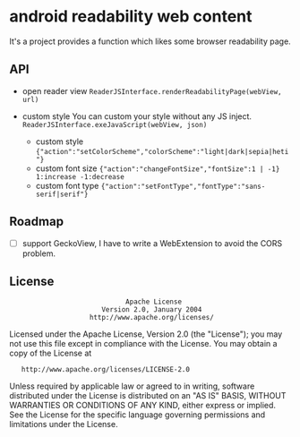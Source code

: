 # android readability web content <!-- omit in toc -->

It's a project provides a function which likes some browser readability page.

## API

* open reader view
`ReaderJSInterface.renderReadabilityPage(webView, url)`
  
* custom style
You can custom your style without any JS inject.
`ReaderJSInterface.exeJavaScript(webView, json)`
    -  custom style `{"action":"setColorScheme","colorScheme":"light|dark|sepia|heti"}`
    -  custom font size `{"action":"changeFontSize","fontSize":1 | -1}  1:increase -1:decrease`
    -  custom font type `{"action":"setFontType","fontType":"sans-serif|serif"}`

## Roadmap

- [ ] support GeckoView, I have to write a WebExtension to avoid the CORS problem.


## License
                                 Apache License
                           Version 2.0, January 2004
                        http://www.apache.org/licenses/

   Licensed under the Apache License, Version 2.0 (the "License");
   you may not use this file except in compliance with the License.
   You may obtain a copy of the License at

       http://www.apache.org/licenses/LICENSE-2.0

   Unless required by applicable law or agreed to in writing, software
   distributed under the License is distributed on an "AS IS" BASIS,
   WITHOUT WARRANTIES OR CONDITIONS OF ANY KIND, either express or implied.
   See the License for the specific language governing permissions and
   limitations under the License.
